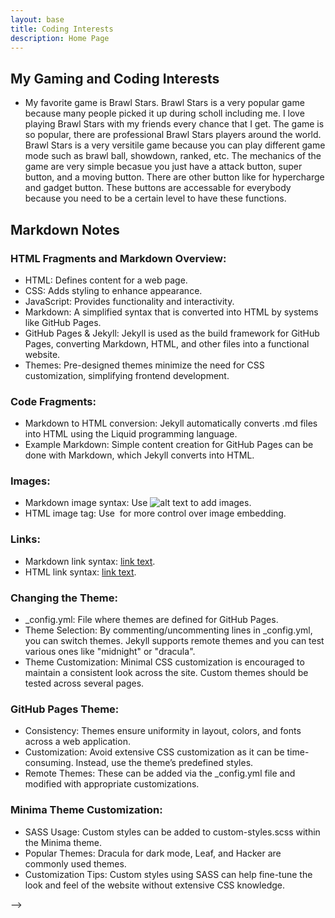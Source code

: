```yaml
---
layout: base
title: Coding Interests
description: Home Page
---
```


## My Gaming and Coding Interests
- My favorite game is Brawl Stars. Brawl Stars is a very popular game because many people picked it up during scholl including me. I love playing Brawl Stars with my friends every chance that I get. The game is so popular, there are professional Brawl Stars players around the world. Brawl Stars is a very versitile game because you can play different game mode such as brawl ball, showdown, ranked, etc. The mechanics of the game are very simple becasue you just have a attack button, super button, and a moving button. There are other button like for hypercharge and gadget button. These buttons are accessable for everybody because you need to be a certain level to have these functions. 

## Markdown Notes


### HTML Fragments and Markdown Overview:

- HTML: Defines content for a web page.
- CSS: Adds styling to enhance appearance.
- JavaScript: Provides functionality and interactivity.
- Markdown: A simplified syntax that is converted into HTML by systems like GitHub Pages.
- GitHub Pages & Jekyll: Jekyll is used as the build framework for GitHub Pages, converting Markdown, HTML, and other files into a functional website.
- Themes: Pre-designed themes minimize the need for CSS customization, simplifying frontend development.


### Code Fragments:

- Markdown to HTML conversion: Jekyll automatically converts .md files into HTML using the Liquid programming language.
- Example Markdown: Simple content creation for GitHub Pages can be done with Markdown, which Jekyll converts into HTML.

  

### Images:

- Markdown image syntax: Use ![alt text](image_url) to add images.
- HTML image tag: Use <img> for more control over image embedding.

  
### Links:

- Markdown link syntax: [link text](URL).
- HTML link syntax: <a href="URL">link text</a>.


### Changing the Theme:

- _config.yml: File where themes are defined for GitHub Pages.
- Theme Selection: By commenting/uncommenting lines in _config.yml, you can switch themes. Jekyll supports remote themes and you can test various ones like "midnight" or "dracula".
- Theme Customization: Minimal CSS customization is encouraged to maintain a consistent look across the site. Custom themes should be tested across several pages.

  
### GitHub Pages Theme:

- Consistency: Themes ensure uniformity in layout, colors, and fonts across a web application.
- Customization: Avoid extensive CSS customization as it can be time-consuming. Instead, use the theme’s predefined styles.
- Remote Themes: These can be added via the _config.yml file and modified with appropriate customizations.

  
### Minima Theme Customization:

- SASS Usage: Custom styles can be added to custom-styles.scss within the Minima theme.
- Popular Themes: Dracula for dark mode, Leaf, and Hacker are commonly used themes.
- Customization Tips: Custom styles using SASS can help fine-tune the look and feel of the website without extensive CSS knowledge.

<!-- from https://github.com/utterance/utterances -->
<script src="https://utteranc.es/client.js"
        repo="nighthawkcoders/portfolio_2025"
        issue-term="title"
        label="blogpost-comment"
        theme="github-light"
        crossorigin="anonymous"
        async>
</script>
-->

<!-- from https://github.com/utterance/utterances -->
<script src="https://utteranc.es/client.js"
        repo="nighthawkcoders/portfolio_2025"
        issue-term="title"
        label="blogpost-comment"
        theme="github-light"
        crossorigin="anonymous"
        async>
</script>
